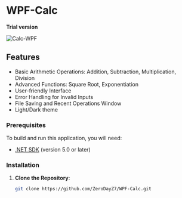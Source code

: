 # WPF-Calc

**Trial version**

![Calc-WPF](https://i.ibb.co/qkg7605/Bez-tytu-u.png)

## Features

- Basic Arithmetic Operations: Addition, Subtraction, Multiplication, Division
- Advanced Functions: Square Root, Exponentiation
- User-friendly Interface
- Error Handling for Invalid Inputs
- File Saving and Recent Operations Window
- Light/Dark theme

### Prerequisites

To build and run this application, you will need:
- [.NET SDK](https://dotnet.microsoft.com/download) (version 5.0 or later)

### Installation

1. **Clone the Repository**:

   ```bash
   git clone https://github.com/ZeroDayZ7/WPF-Calc.git